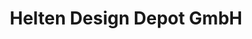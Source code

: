 ---
title: "Helten Design Depot GmbH"
url: /goettingen/helten-design-depot-gmbh/
shop: Raumausstattung
---